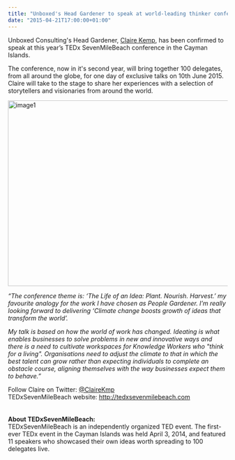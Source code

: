 ```yaml
---
title: "Unboxed's Head Gardener to speak at world-leading thinker conference"
date: "2015-04-21T17:00:00+01:00"
---
```


<p>Unboxed Consulting&#39;s Head Gardener, <a href="../people#claire-kemp">Claire Kemp</a>, has been confirmed to speak at this year’s TEDx SevenMileBeach conference in the Cayman Islands.<br/></p>

<p>The conference, now in it&#39;s second year, will bring together 100 delegates, from all around the globe, for one day of exclusive talks on 10th June 2015. Claire will take to the stage to share her experiences with a selection of storytellers and visionaries from around the world.<br/></p>

<p><img src="https://s3-eu-west-1.amazonaws.com/unboxed-web-images/8fc28579f892575a539bdaf39fc66f92.png" alt="image1" height="426" width="527"></p>

<p><i>“The conference theme is: ‘The Life of an Idea: Plant. Nourish. Harvest.’ my favourite analogy for the work I have chosen as People Gardener. I’m really looking forward to delivering ‘Climate change boosts growth of ideas that transform the world’. </p>

<p>My talk is based on how the world of work has changed. Ideating is what enables businesses to solve problems in new and innovative ways and there is a need to cultivate workspaces for Knowledge Workers who &quot;think for a living&quot;. Organisations need to adjust the climate to that in which the best talent can grow rather than expecting individuals to complete an obstacle course, aligning themselves with the way businesses expect them to behave.”</i><br/></p>

<p>Follow Claire on Twitter: <a href="https://twitter.com/ClaireKmp">@ClaireKmp</a><br/>
TEDxSevenMileBeach website: <a href="http://tedxsevenmilebeach.com">http://tedxsevenmilebeach.com</a>
<br/>
<br/>
<br/>
<b>About TEDxSevenMileBeach:</b><br/>
TEDxSevenMileBeach is an independently organized TED event. The first-ever TEDx event in the Cayman Islands was held April 3, 2014, and featured 11 speakers who showcased their own ideas worth spreading to 100 delegates live.<br/></p>
